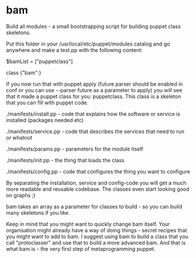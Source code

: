 # bam

Build all modules - a small bootstrapping script for building puppet class skeletons. 

Put this folder in your /usr/local/etc/puppet/modules catalog and go anywhere and make a test.pp with the following content:

$bamList = ["puppetclass"]

class {"bam":}


If you now run that with puppet apply (future parser should be enabled in conf or you can use --parser future as a parameter to apply)
you will see that it made a puppet class for you: puppetclass. This class is a skeleton that you can fill with puppet code. 


./manifests/install.pp - code that explains how the software or service is installed (packages needed etc)

./manifests/service.pp - code that describes the services that need to run or whatnot

./manifests/params.pp - parameters for the module itself

./manifests/init.pp - the thing that loads the class

./manifests/config.pp - code that configures the thing you want to configure


By separating the installation, service and config-code you will get a much more readable and reusable codebase. The classes
even start looking good on graphs ;)


bam takes an array as a parameter for classes to build - so you can build many skeletons if you like.


Keep in mind that you might want to quickly change bam itself. Your organisation might already have a way of doing things - secret
recipes that you might want to add to bam. I suggest using bam to build a class that you call "protoclasser" and use that to build a more advanced bam.
And that is what bam is - the very first step of metaprogramming puppet.


